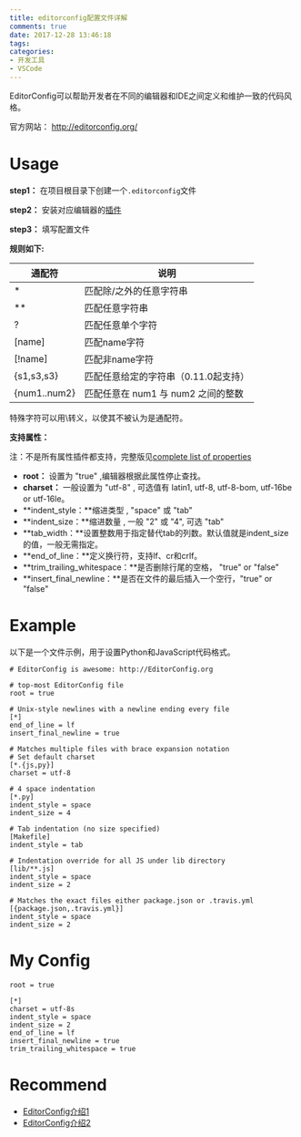 ```yaml
---
title: editorconfig配置文件详解
comments: true
date: 2017-12-28 13:46:18
tags:
categories:
- 开发工具
- VSCode
---
```


EditorConfig可以帮助开发者在不同的编辑器和IDE之间定义和维护一致的代码风格。

官方网站： http://editorconfig.org/
<!--more-->

# Usage

**step1：** 在项目根目录下创建一个`.editorconfig`文件

**step2：** 安装对应编辑器的[插件](http://editorconfig.org/#download)

**step3：** 填写配置文件

**规则如下:**

通配符 | 说明
----------- | -----------
\* | 匹配除/之外的任意字符串
\*\* | 匹配任意字符串
? | 匹配任意单个字符
[name] | 匹配name字符
[!name] | 匹配非name字符
{s1,s3,s3} | 匹配任意给定的字符串（0.11.0起支持）
{num1..num2} | 匹配任意在 num1 与 num2 之间的整数

特殊字符可以用\转义，以使其不被认为是通配符。

**支持属性：**

注：不是所有属性插件都支持，完整版见[complete list of properties](https://github.com/editorconfig/editorconfig/wiki/EditorConfig-Properties)

* **root：** 设置为 "true" ,编辑器根据此属性停止查找。
* **charset：** 一般设置为 "utf-8" , 可选值有 latin1, utf-8, utf-8-bom, utf-16be or utf-16le。
* **indent_style：**缩进类型 , "space" 或 "tab"
* **indent_size：**缩进数量 , 一般 "2" 或 "4", 可选 "tab"
* **tab_width：**设置整数用于指定替代tab的列数。默认值就是indent_size的值，一般无需指定。
* **end_of_line：**定义换行符，支持lf、cr和crlf。
* **trim_trailing_whitespace：**是否删除行尾的空格， "true" or "false"
* **insert_final_newline：**是否在文件的最后插入一个空行，"true" or "false"

# Example

以下是一个文件示例，用于设置Python和JavaScript代码格式。
```
# EditorConfig is awesome: http://EditorConfig.org

# top-most EditorConfig file
root = true

# Unix-style newlines with a newline ending every file
[*]
end_of_line = lf
insert_final_newline = true

# Matches multiple files with brace expansion notation
# Set default charset
[*.{js,py}]
charset = utf-8

# 4 space indentation
[*.py]
indent_style = space
indent_size = 4

# Tab indentation (no size specified)
[Makefile]
indent_style = tab

# Indentation override for all JS under lib directory
[lib/**.js]
indent_style = space
indent_size = 2

# Matches the exact files either package.json or .travis.yml
[{package.json,.travis.yml}]
indent_style = space
indent_size = 2
```

# My Config
```
root = true

[*]
charset = utf-8s
indent_style = space
indent_size = 2
end_of_line = lf
insert_final_newline = true
trim_trailing_whitespace = true
```

# Recommend

* [EditorConfig介绍1](http://www.jianshu.com/p/712cea0ef70e)
* [EditorConfig介绍2](http://blog.csdn.net/cengjingcanghai123/article/details/43953307)
